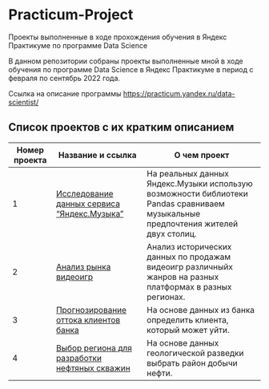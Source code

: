 # Practicum-Project
Проекты выполненные в ходе прохождения обучения в Яндекс Практикуме по программе Data Science

В данном репозитории собраны проекты выполненные мной в ходе обучения по программе Data Science в Яндекс Практикуме в период с февраля по сентябрь 2022 года.

Ссылка на описание программы https://practicum.yandex.ru/data-scientist/

## Список проектов с их кратким описанием

| Номер проекта | Название и ссылка | О чем проект                                                     |
|---------------|-------------------|------------------------------------------------------------------|
| 1| [Исследование данных сервиса “Яндекс.Музыка”](https://github.com/GrishaDubovoy/Practicum-Project/blob/c2e4dcb8745425ef26a14fd3911af5715287a1fb/%D0%98%D1%81%D1%81%D0%BB%D0%B5%D0%B4%D0%BE%D0%B2%D0%B0%D0%BD%D0%B8%D0%B5%20%D0%B4%D0%B0%D0%BD%D0%BD%D1%8B%D1%85%20%D1%81%D0%B5%D1%80%D0%B2%D0%B8%D1%81%D0%B0%20%D0%AF%D0%BD%D0%B4%D0%B5%D0%BA%D1%81.%D0%9C%D1%83%D0%B7%D1%8B%D0%BA%D0%B8/%D0%98%D1%81%D1%81%D0%BB%D0%B5%D0%B4%D0%BE%D0%B2%D0%B0%D0%BD%D0%B8%D0%B5%20%D0%B4%D0%B0%D0%BD%D0%BD%D1%8B%D1%85%20%D1%81%D0%B5%D1%80%D0%B2%D0%B8%D1%81%D0%B0%20%D0%AF%D0%BD%D0%B4%D0%B5%D0%BA%D1%81.%D0%9C%D1%83%D0%B7%D1%8B%D0%BA%D0%B0.ipynb) | На реальных данных Яндекс.Музыки использую возможности библиотеки Pandas сравниваем музыкальные предпочтения жителей двух столиц. |
| 2| [Анализ рынка видеоигр](https://github.com/GrishaDubovoy/Practicum-Project/blob/10fd78f1e751fe4c2957c50238f81f542d26a703/%D0%90%D0%BD%D0%B0%D0%BB%D0%B8%D0%B7%20%D1%80%D1%8B%D0%BD%D0%BA%D0%B0%20%D0%B2%D0%B8%D0%B4%D0%B5%D0%BE%D0%B8%D0%B3%D1%80%20%D1%80%D0%B0%D0%B7%D0%BD%D1%8B%D1%85%20%D1%80%D0%B5%D0%B3%D0%B8%D0%BE%D0%BD%D0%BE%D0%B2/Games.ipynb) | Анализ исторических данных по продажам видеоигр различныйх жанров на разных платформах в разных регионах. |
| 3| [Прогнозирование оттока клиентов банка](https://github.com/GrishaDubovoy/Practicum-Project/blob/04d578d680a08cb7bb00ad7850658f9a7b900f98/%D0%9F%D1%80%D0%BE%D0%B3%D0%BD%D0%BE%D0%B7%D0%B8%D1%80%D0%BE%D0%B2%D0%B0%D0%BD%D0%B8%D0%B5%20%D0%BE%D1%82%D1%82%D0%BE%D0%BA%D0%B0%20%D0%BA%D0%BB%D0%B8%D0%B5%D0%BD%D1%82%D0%BE%D0%B2%20%D0%B1%D0%B0%D0%BD%D0%BA%D0%B0/bank%20clients.ipynb) | На основе данных из банка определить клиента, который может уйти. |
| 4| [Выбор региона для разработки нефтяных скважин](https://github.com/GrishaDubovoy/Practicum-Project/blob/2876796bd6bb89b8e5c967c993f63727f61608af/%D0%92%D1%8B%D0%B1%D0%BE%D1%80%20%D1%80%D0%B5%D0%B3%D0%B8%D0%BE%D0%BD%D0%B0%20%D0%B4%D0%BB%D1%8F%20%D1%80%D0%B0%D0%B7%D1%80%D0%B0%D0%B1%D0%BE%D1%82%D0%BA%D0%B8%20%D0%BD%D0%B5%D1%84%D1%82%D1%8F%D0%BD%D1%8B%D1%85%20%D1%81%D0%BA%D0%B2%D0%B0%D0%B6%D0%B8%D0%BD/Oil.ipynb)| На основе данных геологической разведки выбрать район добычи нефти. |
